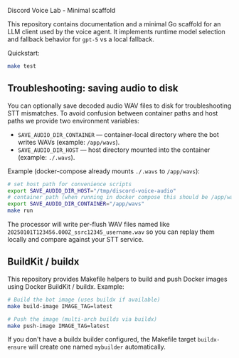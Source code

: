 Discord Voice Lab - Minimal scaffold

This repository contains documentation and a minimal Go scaffold for an LLM client used by the voice agent. It implements runtime model selection and fallback behavior for `gpt-5` vs a local fallback.

Quickstart:

```bash
make test
```

Troubleshooting: saving audio to disk
-----------------------------------

You can optionally save decoded audio WAV files to disk for troubleshooting STT mismatches. To avoid confusion between container paths and host paths we provide two environment variables:

- `SAVE_AUDIO_DIR_CONTAINER` — container-local directory where the bot writes WAVs (example: `/app/wavs`).
- `SAVE_AUDIO_DIR_HOST` — host directory mounted into the container (example: `./.wavs`).

Example (docker-compose already mounts `./.wavs` to `/app/wavs`):

```bash
# set host path for convenience scripts
export SAVE_AUDIO_DIR_HOST="/tmp/discord-voice-audio"
# container path (when running in docker compose this should be /app/wavs)
export SAVE_AUDIO_DIR_CONTAINER="/app/wavs"
make run
```

The processor will write per-flush WAV files named like `20250101T123456.000Z_ssrc12345_username.wav` so you can replay them locally and compare against your STT service.

BuildKit / buildx
------------------

This repository provides Makefile helpers to build and push Docker images using Docker BuildKit / buildx. Example:

```bash
# Build the bot image (uses buildx if available)
make build-image IMAGE_TAG=latest

# Push the image (multi-arch builds via buildx)
make push-image IMAGE_TAG=latest
```

If you don't have a buildx builder configured, the Makefile target `buildx-ensure` will create one named `mybuilder` automatically.
